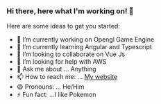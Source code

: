 ### Hi there, here what I'm working on! 👋

Here are some ideas to get you started:

- 🔭 I’m currently working on Opengl Game Engine
- 🌱 I’m currently learning Angular and Typescript
- 👯 I’m looking to collaborate on Vue Js
- 🤔 I’m looking for help with AWS
- 💬 Ask me about ... Anything
- 📫 How to reach me: ... [My website](https://nurakmaljalil.com)
- 😄 Pronouns: ... He/Him
- ⚡ Fun fact: ...I like Pokemon

